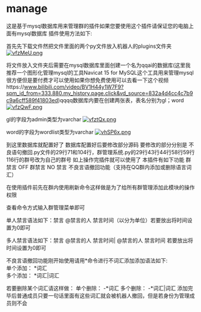 # manage
这是基于mysql数据库用来管理群的插件如果您要使用这个插件请保证您的电脑上面有mysql数据库
插件使用方法如下:

首先先下载文件然把文件里面的两个py文件放入机器人的plugins文件夹
[![vfzMeU.png](https://s1.ax1x.com/2022/08/30/vfzMeU.png)](https://imgse.com/i/vfzMeU)

将文件放入文件夹后需要在mysql数据库里面创建一个名为qqai的数据库(这里我推荐一个图形化管理mysql的工具Navicat 15 for MySQL这个工具用来管理mysql很方便但是要付费才可以使用如果你想免费使用可以去看一下这个视频https://www.bilibili.com/video/BV1H44y1W7F9?spm_id_from=333.880.my_history.page.click&vd_source=832a4d4cc4c7b9c9a6cff589f41803ed)qqqq数据库内要在创建两张表，表名分别为gl；word
[![vfzQwF.png](https://s1.ax1x.com/2022/08/30/vfzQwF.png)](https://imgse.com/i/vfzQwF)

gl的字段为admin类型为varchar
[![vfztQx.png](https://s1.ax1x.com/2022/08/30/vfztQx.png)](https://imgse.com/i/vfztQx)

word的字段为wordlist类型为varchar
[![vhSP6x.png](https://s1.ax1x.com/2022/08/30/vhSP6x.png)](https://imgse.com/i/vhSP6x)

到这里数据库就配置好了
数据库配置好后要修改部分源码
要修改的部分分别是
不良语句撤回.py文件的29行71和104行，群管理系统.py的29行43行44行58行59行116行的群号改为自己的群号
如上操作完插件就可以使用了
本插件有如下功能
群禁言 OFF
群禁言 NO
禁言
不良言语撤回功能（支持在QQ群内添加或删除语言词汇）

在使用插件前先在群内使用刷新命令这样做是为了给所有群管理添加此模块的操作权限

查看命令方式输入群管理菜单即可


单人禁言语法如下：禁言 @禁言的人 禁言时间（以分为单位）若要放出将时间设置为0即可

多人禁言语法如下：禁言 @禁言的人 禁言时间| @禁言的人 禁言时间 若要放出将时间设置为0即可

不良言语撤回功能刚开始使用请用*命令进行不词汇添加添加语法如下:                     
单个添加：         \*词汇                
多个添加：         \*词汇|词汇

若要删除某个词汇请这样做：
单个删除：     -*词汇         多个删除：    -*词汇|词汇
添加完毕后普通成员只要一句话里面有这些词汇就会被机器人撤回，但是若身份为管理成员则不会

